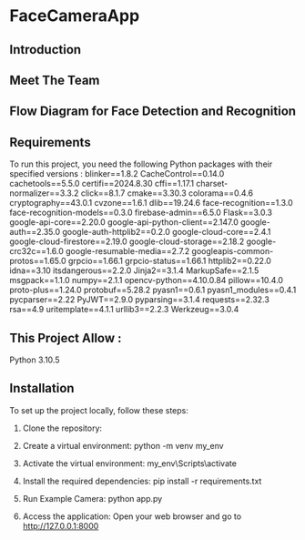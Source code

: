 # FaceCameraApp
## Introduction


## Meet The Team


## Flow Diagram for Face Detection and Recognition

## Requirements
To run this project, you need the following Python packages with their specified versions :
blinker==1.8.2
CacheControl==0.14.0
cachetools==5.5.0
certifi==2024.8.30
cffi==1.17.1
charset-normalizer==3.3.2
click==8.1.7
cmake==3.30.3
colorama==0.4.6
cryptography==43.0.1
cvzone==1.6.1
dlib==19.24.6
face-recognition==1.3.0
face-recognition-models==0.3.0
firebase-admin==6.5.0
Flask==3.0.3
google-api-core==2.20.0
google-api-python-client==2.147.0
google-auth==2.35.0
google-auth-httplib2==0.2.0
google-cloud-core==2.4.1
google-cloud-firestore==2.19.0
google-cloud-storage==2.18.2
google-crc32c==1.6.0
google-resumable-media==2.7.2
googleapis-common-protos==1.65.0
grpcio==1.66.1
grpcio-status==1.66.1
httplib2==0.22.0
idna==3.10
itsdangerous==2.2.0
Jinja2==3.1.4
MarkupSafe==2.1.5
msgpack==1.1.0
numpy==2.1.1
opencv-python==4.10.0.84
pillow==10.4.0
proto-plus==1.24.0
protobuf==5.28.2
pyasn1==0.6.1
pyasn1_modules==0.4.1
pycparser==2.22
PyJWT==2.9.0
pyparsing==3.1.4
requests==2.32.3
rsa==4.9
uritemplate==4.1.1
urllib3==2.2.3
Werkzeug==3.0.4

## This Project Allow :
Python 3.10.5

## Installation
To set up the project locally, follow these steps:

1. Clone the repository:

2. Create a virtual environment:
   python -m venv my_env
   
3. Activate the virtual environment:
   my_env\Scripts\activate

4. Install the required dependencies:
   pip install -r requirements.txt

5. Run Example Camera:
   python app.py

6. Access the application:
   Open your web browser and go to http://127.0.0.1:8000
   
